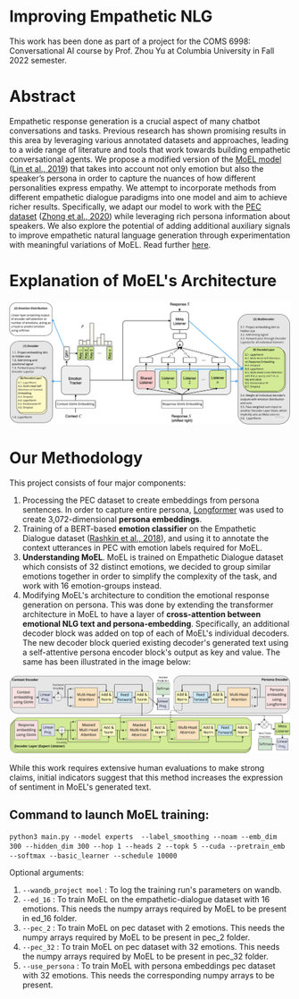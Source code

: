 # Improving Empathetic NLG

This work has been done as part of a project for the COMS 6998: Conversational AI course by Prof. Zhou Yu at Columbia University in Fall 2022 semester.

# Abstract

Empathetic response generation is a crucial aspect of many chatbot conversations and tasks. Previous research has shown promising results in this area by leveraging various annotated datasets and approaches, leading to a wide range of literature and tools that work towards building empathetic conversational agents. We propose a modified version of the [MoEL model](https://github.com/HLTCHKUST/MoEL) ([Lin et al., 2019](https://arxiv.org/pdf/1908.07687.pdf)) that takes into account not only emotion but also the speaker’s persona in order to capture the nuances of how different personalities express empathy. We attempt to incorporate methods from different empathetic dialogue paradigms into one model and aim to achieve richer results. Specifically, we adapt our model to work with the [PEC dataset](https://github.com/zhongpeixiang/PEC) ([Zhong et al., 2020](https://arxiv.org/abs/2004.12316)) while leveraging rich persona information about speakers. We also explore the potential of adding additional auxiliary signals to improve empathetic natural language generation through experimentation with meaningful variations of MoEL. Read further [here](Conversational_AI_Final_Report.pdf).

# Explanation of MoEL's Architecture

![MoEL Architecture](annotated_moel.jpg)

# Our Methodology

This project consists of four major components:
1. Processing the PEC dataset to create embeddings from persona sentences. In order to capture entire persona, [Longformer](https://arxiv.org/abs/2004.05150) was used to create 3,072-dimensional **persona embeddings**.
1. Training of a BERT-based **emotion classifier** on the Empathetic Dialogue dataset ([Rashkin et al., 2018](https://arxiv.org/abs/1811.00207)), and using it to annotate the context utterances in PEC with emotion labels required for MoEL.
1. **Understanding MoEL**. MoEL is trained on Empathetic Dialogue dataset which consists of 32 distinct emotions, we decided to group similar emotions together in order to simplify the complexity of the task, and work with 16 emotion-groups instead.
1. Modifying MoEL's architecture to condition the emotional response generation on persona. This was done by extending the transformer architecture in MoEL to have a layer of **cross-attention between emotional NLG text and persona-embedding**. Specifically, an additional decoder block was added on top of each of MoEL's individual decoders. The new decoder block queried existing decoder's generated text using a self-attentive persona encoder block's output as key and value. The same has been illustrated in the image below:

![Modified MoEL Architecture](architecture.jpg)

While this work requires extensive human evaluations to make strong claims, initial indicators suggest that this method increases the expression of sentiment in MoEL's generated text.

## Command to launch MoEL training:

`python3 main.py --model experts  --label_smoothing --noam --emb_dim 300 --hidden_dim 300 --hop 1 --heads 2 --topk 5 --cuda --pretrain_emb --softmax --basic_learner --schedule 10000`

Optional arguments:
1. `--wandb_project moel` : To log the training run's parameters on wandb.
1. `--ed_16` : To train MoEL on the empathetic-dialogue dataset with 16 emotions. This needs the numpy arrays required by MoEL to be present in ed_16 folder.
1. `--pec_2` : To train MoEL on pec dataset with 2 emotions. This needs the numpy arrays required by MoEL to be present in pec_2 folder.
1. `--pec_32` : To train MoEL on pec dataset with 32 emotions. This needs the numpy arrays required by MoEL to be present in pec_32 folder.
1. `--use_persona` : To train MoEL with persona embeddings pec dataset with 32 emotions. This needs the corresponding numpy arrays to be present.
